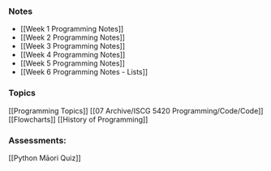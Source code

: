 ### Notes
- [[Week 1 Programming Notes]]
- [[Week 2 Programming Notes]]
- [[Week 3 Programming Notes]]
- [[Week 4 Programming Notes]]
- [[Week 5 Programming Notes]]
- [[Week 6 Programming Notes - Lists]]

### Topics
[[Programming Topics]]
[[07 Archive/ISCG 5420 Programming/Code/Code]]
[[Flowcharts]]
[[History of Programming]]

### Assessments:
[[Python Māori Quiz]]